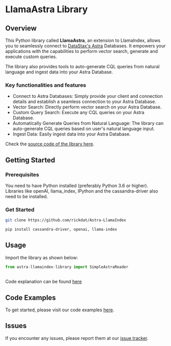 # LlamaAstra Library 

## Overview
This Python library called **LlamaAstra**, an extension to LlamaIndex, allows you to seamlessly connect to [DataStax's Astra](https://www.datastax.com/products/datastax-astra) Databases. It empowers your applications with the capabilities to perform vector search, generate and execute custom queries. 

The library also provides tools to auto-generate CQL queries from natural language and ingest data into your Astra Database.

### Key functionalities and features

* Connect to Astra Databases: Simply provide your client and connection details and establish a seamless connection to your Astra Database.
* Vector Search: Directly perform vector search on your Astra Database.
* Custom Query Search: Execute any CQL queries on your Astra Database.
* Automatically Generate Queries from Natural Language: The library can auto-generate CQL queries based on user's natural language input.
* Ingest Data: Easily ingest data into your Astra Database.

Check the [source code of the library here](https://github.com/rickdat/Astra-LlamaIndex/blob/main/astra-llamaindex-library.py).

## Getting Started

### Prerequisites

You need to have Python installed (preferably Python 3.6 or higher). Libraries like openAI, llama_index, IPython and the cassandra-driver also need to be installed. 

### Get Started

```bash
git clone https://github.com/rickdat/Astra-LlamaIndex
```

```bash
pip install cassandra-driver, openai, llama-index
```

## Usage
Import the library as shown below:
```python
from astra-llamaindex-library import SimpleAstraReader
```

##
Code explanation can be found [here](https://github.com/rickdat/Astra-LlamaIndex/blob/main/docs/usage.md)

## Code Examples

To get started, please visit our code examples [here](https://github.com/rickdat/Astra-LlamaIndex/tree/main/code-examples).


## Issues
If you encounter any issues, please report them at our [issue tracker](https://github.com/rickdat/Astra-LlamaIndex/issues).
